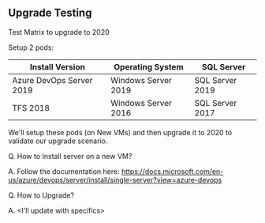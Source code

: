 Upgrade Testing
--------------


Test Matrix to upgrade to 2020

Setup 2 pods:


|      Install Version      |   Operating System   | SQL Server      |
|---------------------------|----------------------|-----------------|
|  Azure DevOps Server 2019 |  Windows Server 2019 | SQL Server 2019 |
|        TFS 2018           |  Windows Server 2016 | SQL Server 2017 |

We'll setup these pods (on New VMs) and then upgrade it to 2020 to validate our upgrade scenario. 


Q. How to Install server on a new VM? 

A. Follow the documentation here: https://docs.microsoft.com/en-us/azure/devops/server/install/single-server?view=azure-devops

Q. How to Upgrade?

A. <I'll update with specifics>

